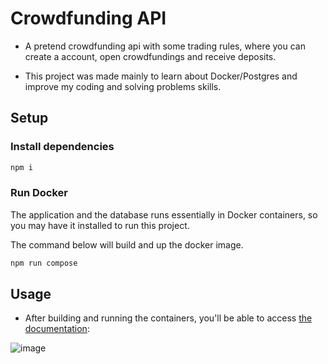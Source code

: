# Crowdfunding API
- A pretend crowdfunding api with some trading rules, where you can create a account, open crowdfundings and receive deposits.

- This project was made mainly to learn about Docker/Postgres and improve my coding and solving problems skills.

## Setup

### Install dependencies

```bash
npm i
```

### Run Docker

The application and the database runs essentially in Docker containers, so you may have it installed to run this project.

The command below will build and up the docker image.

```bash
npm run compose
```

## Usage

- After building and running the containers, you'll be able to access [the documentation](http://localhost:9000/docs):

![image](https://github.com/brunopstephan/crowdfunding-api/assets/101269702/ab9dbabe-ef47-4697-a8d3-fba1b655019b)

